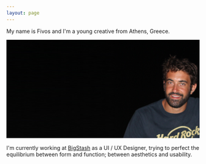 ```yaml
---
layout: page
---
```


My name is Fivos and I'm a young creative from Athens, Greece.

![me](/images/me.jpg "Fivos Avgerinos")

I'm currently working at [BigStash](http://bigstash.co/ "BigStash") as a UI / UX Designer, trying to perfect the equilibrium between form and function; between aesthetics and usability.

<!--I'm a firm believer in listening to your heart, chasing your dreams, and living the life you've imagined.-->